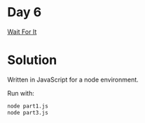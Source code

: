# Day 6
[Wait For It](https://adventofcode.com/2023/day/6)

# Solution

Written in JavaScript for a node environment.

Run with:
```bash
node part1.js
node part3.js
```
